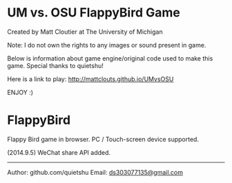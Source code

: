 UM vs. OSU FlappyBird Game
==========================

Created by Matt Cloutier at The University of Michigan

Note:  I do not own the rights to any images or sound present in game.

Below is information about game engine/original code used to make this game.
Special thanks to quietshu!

Here is a link to play:  http://mattclouts.github.io/UMvsOSU

ENJOY :)

FlappyBird
==========

Flappy Bird game in browser. PC / Touch-screen device supported.

(2014.9.5) WeChat share API added.

----

Author: github.com/quietshu
Email: ds303077135@gmail.com
